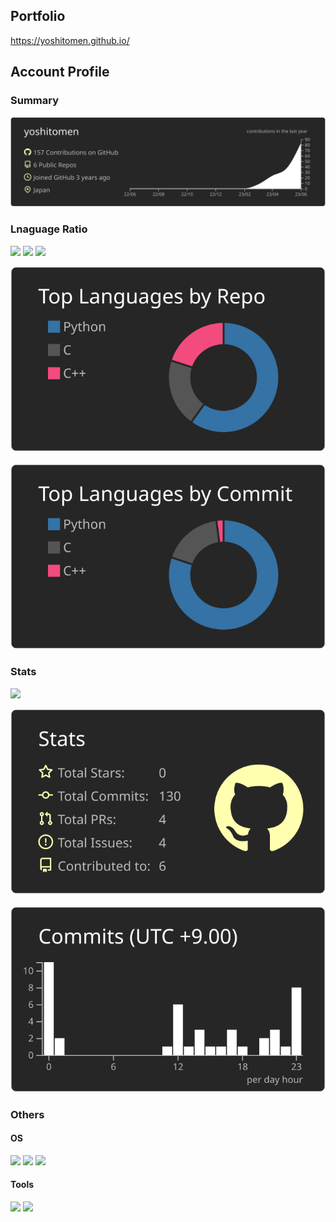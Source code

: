 <!--### Hi there 👋-->
## Portfolio
https://yoshitomen.github.io/

## Account Profile
### Summary
![](https://raw.githubusercontent.com/yoshitomen/yoshitomen/main/profile-summary-card-output/apprentice/0-profile-details.svg)
<br>

### Lnaguage Ratio
<!--![C](https://img.shields.io/badge/c-black?style=for-the-badge&logo=c)-->
<!--![C++](https://img.shields.io/badge/c++-black?style=for-the-badge&logo=cplusplus)-->
<!--![Python](https://img.shields.io/badge/python-black?style=for-the-badge&logo=python)-->

<!--![](https://img.shields.io/badge/-Javascript-333300.svg?logo=javascript&style=flat)-->
<!--![](https://img.shields.io/badge/-TypeScript-001244.svg?logo=typescript&style=flat)-->
<!--![](https://img.shields.io/badge/-Java-4D77C3.svg?logo=java&style=flat)-->

![](https://img.shields.io/badge/-C-00599C.svg?logo=c)
![](https://img.shields.io/badge/-C++-00599C.svg?logo=c%2B%2B&style=flat)
![](https://img.shields.io/badge/-Python-yellow?logo=python&style=flat)
<!--![](https://img.shields.io/badge/-Swift-662211.svg?logo=swift&style=flat)-->



![](https://raw.githubusercontent.com/yoshitomen/yoshitomen/main/profile-summary-card-output/apprentice/1-repos-per-language.svg)&emsp;&nbsp;&thinsp;![](https://raw.githubusercontent.com/yoshitomen/yoshitomen/main/profile-summary-card-output/apprentice/2-most-commit-language.svg)

### Stats
![](https://img.shields.io/badge/-GitHub-black?logo=github)


![](https://raw.githubusercontent.com/yoshitomen/yoshitomen/main/profile-summary-card-output/apprentice/3-stats.svg)&emsp;&nbsp;&thinsp;![](https://raw.githubusercontent.com/yoshitomen/yoshitomen/main/profile-summary-card-output/apprentice/4-productive-time.svg)

### Others

#### OS

![](https://img.shields.io/badge/-macOS-black?logo=Apple)
![](https://img.shields.io/badge/-Linux-black?logo=linux)
![](https://img.shields.io/badge/-Windows-informational?logo=Windows)

#### Tools
![](https://img.shields.io/badge/-GitLab-informational?logo=gitlab)
![](https://img.shields.io/badge/-VScode-213a70?logo=VisualStudioCode)



<!--
**yoshitomen/yoshitomen** is a ✨ _special_ ✨ repository because its `README.md` (this file) appears on your GitHub profile.

Here are some ideas to get you started:

- 🔭 I’m currently working on ...
- 🌱 I’m currently learning ...
- 👯 I’m looking to collaborate on ...
- 🤔 I’m looking for help with ...
- 💬 Ask me about ...
- 📫 How to reach me: ...
- 😄 Pronouns: ...
- ⚡ Fun fact: ...
-->
